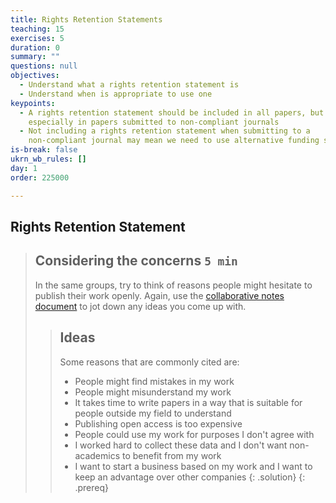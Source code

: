 ```yaml
---
title: Rights Retention Statements
teaching: 15
exercises: 5
duration: 0
summary: ""
questions: null
objectives:
  - Understand what a rights retention statement is
  - Understand when is appropriate to use one
keypoints:
  - A rights retention statement should be included in all papers, but
    especially in papers submitted to non-compliant journals
  - Not including a rights retention statement when submitting to a
    non-compliant journal may mean we need to use alternative funding sources
is-break: false
ukrn_wb_rules: []
day: 1
order: 225000

---
```

## Rights Retention Statement

> ## Considering the concerns `5 min`
> In the same groups, try to think of reasons people might hesitate to publish their work openly.
> Again, use the <a href="{{ site.collaborative_notes }}" target="_blank">collaborative notes document</a>
> to jot down any ideas you come up with.
> > ## Ideas
> > Some reasons that are commonly cited are:
> > - People might find mistakes in my work
> > - People might misunderstand my work
> > - It takes time to write papers in a way that is suitable for people outside my field to understand
> > - Publishing open access is too expensive
> > - People could use my work for purposes I don't agree with
> > - I worked hard to collect these data and I don't want non-academics to benefit from my work
> > - I want to start a business based on my work and I want to keep an advantage over other companies
> {: .solution}
{: .prereq}